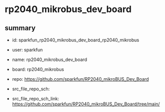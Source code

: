 # rp2040_mikrobus_dev_board
 
## summary 
* id: sparkfun_rp2040_mikrobus_dev_board_rp2040_mikrobus
* user: sparkfun
* name: rp2040_mikrobus_dev_board
* board: rp2040_mikrobus
* repo: https://github.com/sparkfun/RP2040_mikroBUS_Dev_Board



* src_file_repo_sch: 
* src_file_repo_sch_link: https://github.com/sparkfun/RP2040_mikroBUS_Dev_Board/tree/main/






